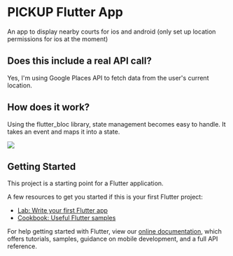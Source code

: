 # PICKUP Flutter App
An app to display nearby courts for ios and android (only set up location permissions for ios at the moment)

## Does this include a real API call?
Yes, I'm using Google Places API to fetch data from the user's current location.

## How does it work?
Using the flutter_bloc library, state management becomes easy to handle. It takes an event and maps it into a state.

![](http://www.giphy.com/gifs/MAbwchx71hBitgFKwY)

## Getting Started

This project is a starting point for a Flutter application.

A few resources to get you started if this is your first Flutter project:

- [Lab: Write your first Flutter app](https://flutter.dev/docs/get-started/codelab)
- [Cookbook: Useful Flutter samples](https://flutter.dev/docs/cookbook)

For help getting started with Flutter, view our 
[online documentation](https://flutter.dev/docs), which offers tutorials, 
samples, guidance on mobile development, and a full API reference.
